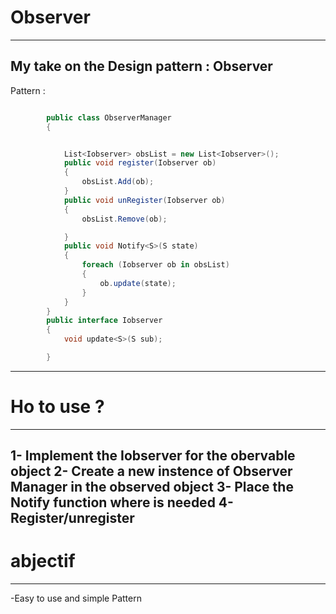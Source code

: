 # Observer
------------------------------------------
My take on the Design pattern : Observer
------------------------------------------
Pattern : 
```c#

        public class ObserverManager
        {


            List<Iobserver> obsList = new List<Iobserver>();
            public void register(Iobserver ob)
            {
                obsList.Add(ob);
            }
            public void unRegister(Iobserver ob)
            {
                obsList.Remove(ob);

            }
            public void Notify<S>(S state)
            {
                foreach (Iobserver ob in obsList)
                {
                    ob.update(state);
                }
            }
        }
        public interface Iobserver
        {
            void update<S>(S sub);

        }
```
------------------------------------------------------
# Ho to use ?
------------------------------------------------------
1- Implement the Iobserver for the obervable object
2- Create a new instence of Observer Manager in the observed object
3- Place the Notify function where is needed
4-Register/unregister 
------------------------------------------------------
# abjectif 
------------------------------------------------------
-Easy to use and simple Pattern

  
